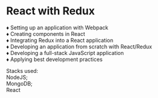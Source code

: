 # React with Redux

♦ Setting up an application with Webpack<br>
♦ Creating components in React<br>
♦ Integrating Redux into a React application<br>
♦ Developing an application from scratch with React/Redux<br>
♦ Developing a full-stack JavaScript application<br>
♦ Applying best development practices

Stacks used:<br>
NodeJS;<br>
MongoDB;<br>
React

